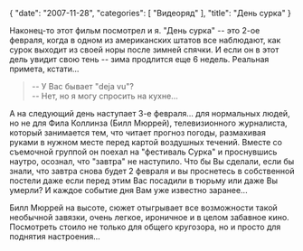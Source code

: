 {
   "date": "2007-11-28",
   "categories": [
      "Видеоряд"
   ],
   "title": "День сурка"
}

Наконец-то этот фильм посмотрел и я. "День сурка" -- это 2-ое февраля, когда в одном из американских штатов все наблюдают, как сурок выходит из своей норы после зимней спячки. И если он в этот дель увидит свою тень -- зима продлится еще 6 недель. Реальная примета, кстати...

> \-- У Вас бывает "deja vu"?  
> \-- Нет, но я могу спросить на кухне...

А на следующий день наступает 3-е февраля... для нормальных людей, но не для Фила Коллинза (Билл Мюррей), телевизионного журналиста, который занимается тем, что читает прогноз погоды, размахивая руками в нужном месте перед картой воздушных течений. Вместе со съемочной группой он поехал на "фестиваль Сурка" и проснувшись наутро, осознал, что "завтра" не наступило. Что бы Вы сделали, если бы знали, что завтра снова будет 2 февраля и вы проснетесь в собственной постели даже если перед этим Вас посадили в тюрьму или даже Вы умерли? И каждое событие дня Вам уже известно заранее...

Билл Мюррей на высоте, сюжет отыгрывает все возможности такой необычной завязки, очень легкое, ироничное и в целом забавное кино. Посмотреть стоило не только для общего кругозора, но и просто для поднятия настроения...
